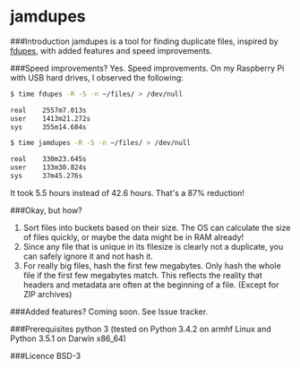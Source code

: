 # jamdupes

###Introduction
jamdupes is a tool for finding duplicate files, inspired by [fdupes](https://github.com/adrianlopezroche/fdupes),
with added features and speed improvements.

###Speed improvements?
Yes. Speed improvements. On my Raspberry Pi with USB hard drives, I observed the following:
```bash
$ time fdupes -R -S -n ~/files/ > /dev/null

real    2557m7.013s
user    1413m21.272s
sys     355m14.684s

$ time jamdupes -R -S -n ~/files/ > /dev/null

real    330m23.645s
user    133m30.824s
sys     37m45.276s
```

It took 5.5 hours instead of 42.6 hours. That's a 87% reduction!

###Okay, but how?
1. Sort files into buckets based on their size. The OS can calculate the size of files quickly, or maybe the data might be in RAM already!
2. Since any file that is unique in its filesize is clearly not a duplicate, you can safely ignore it and not hash it.
3. For really big files, hash the first few megabytes. Only hash the whole file if the first few megabytes match. 
This reflects the reality that headers and metadata are often at the beginning of a file. (Except for ZIP archives)


###Added features?
Coming soon. See Issue tracker. 


###Prerequisites
python 3 (tested on Python 3.4.2 on armhf Linux and Python 3.5.1 on Darwin x86_64)


###Licence
BSD-3
